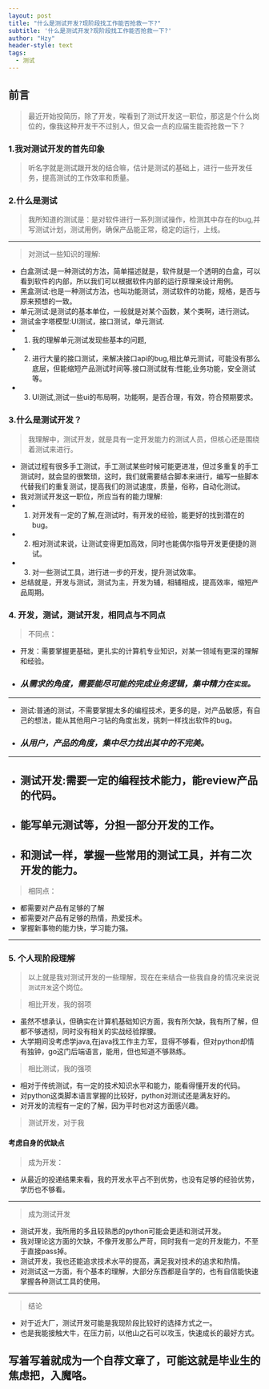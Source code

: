 ```yaml
---
layout: post
title: "什么是测试开发?现阶段找工作能否抢救一下?"
subtitle: '什么是测试开发?现阶段找工作能否抢救一下?'
author: "Hzy"
header-style: text
tags:
  - 测试
---
```


## 前言
> 最近开始投简历，除了开发，唉看到了测试开发这一职位，那这是个什么岗位的，像我这种开发干不过别人，但又会一点的应届生能否抢救一下？

### 1.我对测试开发的首先印象

> 听名字就是测试跟开发的结合嘛，估计是测试的基础上，进行一些开发任务，提高测试的工作效率和质量。

### 2.什么是测试

> 我所知道的测试是：是对软件进行一系列测试操作，检测其中存在的bug,并写测试计划，测试用例，确保产品能正常，稳定的运行，上线。

-----

> 对测试一些知识的理解:

* 白盒测试:是一种测试的方法，简单描述就是，软件就是一个透明的白盒，可以看到软件的内部，所以我们可以根据软件内部的运行原理来设计用例。
* 黑盒测试:也是一种测试方法，也叫功能测试，测试软件的功能，规格，是否与原来预想的一致。
* 单元测试:是测试的基本单位，一般就是对某个函数，某个类啊，进行测试。
* 测试金字塔模型:UI测试，接口测试，单元测试.
* 1. 我的理解单元测试发现些基本的问题,
* 2. 进行大量的接口测试，来解决接口api的bug,相比单元测试，可能没有那么底层，但能缩短产品测试时间等.接口测试就有:性能,业务功能，安全测试等。
* 3. UI测试,测试一些ui的布局啊，功能啊，是否合理，有效，符合预期要求。

### 3.什么是测试开发？

>我理解中，测试开发，就是具有一定开发能力的测试人员，但核心还是围绕着测试来进行。
* 测试过程有很多手工测试，手工测试某些时候可能更进准，但过多重复的手工测试时，就会显的很繁琐，这时，我们就需要结合脚本来进行，编写一些脚本代替我们的重复测试，提高我们的测试速度，质量，俗称，自动化测试。
* 我对测试开发这一职位，所应当有的能力理解:
* 1. 对开发有一定的了解,在测试时，有开发的经验，能更好的找到潜在的bug。
* 2. 相对测试来说，让测试变得更加高效，同时也能偶尔指导开发更便捷的测试。
* 3. 对一些测试工具，进行进一步的开发，提升测试效率。
* 总结就是，开发与测试，测试为主，开发为辅，相辅相成，提高效率，缩短产品周期。


### 4. 开发，测试，测试开发，相同点与不同点

> 不同点：

* 开发：需要掌握更基础，更扎实的计算机专业知识，对某一领域有更深的理解和经验。
* ### *从需求的角度，需要能尽可能的完成业务逻辑，集中精力在`实现`。* 

-----

* 测试:普通的测试，不需要掌握太多的编程技术，更多的是，对产品敏感，有自己的想法，能从其他用户刁钻的角度出发，挑刺一样找出软件的bug。
* ### *从用户，产品的角度，集中尽力找出其中的不完美。*

-----

* ## 测试开发:需要一定的编程技术能力，能review产品的代码。
* ## 能写单元测试等，分担一部分开发的工作。
* ## 和测试一样，掌握一些常用的测试工具，并有二次开发的能力。

> 相同点：

* 都需要对产品有足够的了解
* 都需要对产品有足够的热情，热爱技术。
* 掌握新事物的能力快，学习能力强。

--------

### 5. 个人现阶段理解

> 以上就是我对测试开发的一些理解，现在在来结合一些我自身的情况来说说`测试开发`这个岗位。

> 相比开发，我的弱项

* 虽然不想承认，但确实在计算机基础知识方面，我有所欠缺，我有所了解，但都不够透彻，同时没有相关的实战经验撑腰。
* 大学期间没考虑学java,在java找工作主力军，显得不够看，但对python却情有独钟，go这门后端语言，能用，但也知道不够熟练。

> 相比测试，我的强项

* 相对于传统测试，有一定的技术知识水平和能力，能看得懂开发的代码。
* 对python这类脚本语言掌握的比较好，python对测试还是满友好的。
* 对开发的流程有一定的了解，因为平时也对这方面感兴趣。

> 测试开发，对于我


#### 考虑自身的优缺点
> 成为开发：

* 从最近的投递结果来看，我的开发水平占不到优势，也没有足够的经验优势，学历也不够看。

-----

>成为测试开发

* 测试开发，我所用的多且较熟悉的python可能会更适和测试开发。
* 我对理论这方面的欠缺，不像开发那么严苛，同时我有一定的开发能力，不至于直接pass掉。
* 测试开发，我也还能追求技术水平的提高，满足我对技术的追求和热情。
* 对测试这一方面，有个基本的理解，大部分东西都是自学的，也有自信能快速掌握各种测试工具的使用。
------
> 结论

* 对于近大厂，测试开发可能是我现阶段比较好的选择方式之一。
* 也是我能接触大牛，在压力前，以他山之石可以攻玉，快速成长的最好方式。


## 写着写着就成为一个自荐文章了，可能这就是毕业生的焦虑把，入魔咯。
